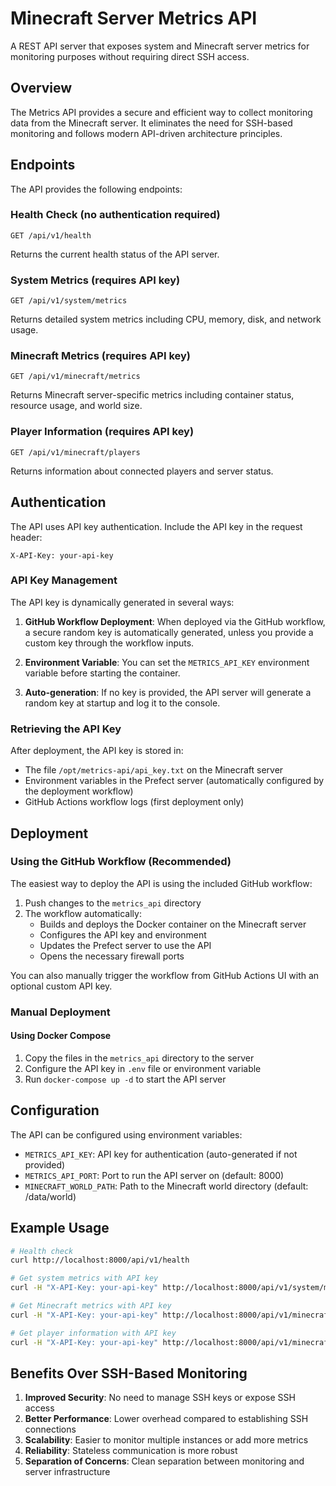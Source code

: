# Minecraft Server Metrics API

A REST API server that exposes system and Minecraft server metrics for monitoring purposes without requiring direct SSH access.

## Overview

The Metrics API provides a secure and efficient way to collect monitoring data from the Minecraft server. It eliminates the need for SSH-based monitoring and follows modern API-driven architecture principles.

## Endpoints

The API provides the following endpoints:

### Health Check (no authentication required)

```
GET /api/v1/health
```

Returns the current health status of the API server.

### System Metrics (requires API key)

```
GET /api/v1/system/metrics
```

Returns detailed system metrics including CPU, memory, disk, and network usage.

### Minecraft Metrics (requires API key)

```
GET /api/v1/minecraft/metrics
```

Returns Minecraft server-specific metrics including container status, resource usage, and world size.

### Player Information (requires API key)

```
GET /api/v1/minecraft/players
```

Returns information about connected players and server status.

## Authentication

The API uses API key authentication. Include the API key in the request header:

```
X-API-Key: your-api-key
```

### API Key Management

The API key is dynamically generated in several ways:

1. **GitHub Workflow Deployment**: When deployed via the GitHub workflow, a secure random key is automatically generated, unless you provide a custom key through the workflow inputs.

2. **Environment Variable**: You can set the `METRICS_API_KEY` environment variable before starting the container.

3. **Auto-generation**: If no key is provided, the API server will generate a random key at startup and log it to the console.

### Retrieving the API Key

After deployment, the API key is stored in:

- The file `/opt/metrics-api/api_key.txt` on the Minecraft server
- Environment variables in the Prefect server (automatically configured by the deployment workflow)
- GitHub Actions workflow logs (first deployment only)

## Deployment

### Using the GitHub Workflow (Recommended)

The easiest way to deploy the API is using the included GitHub workflow:

1. Push changes to the `metrics_api` directory
2. The workflow automatically:
   - Builds and deploys the Docker container on the Minecraft server
   - Configures the API key and environment
   - Updates the Prefect server to use the API
   - Opens the necessary firewall ports

You can also manually trigger the workflow from GitHub Actions UI with an optional custom API key.

### Manual Deployment

#### Using Docker Compose

1. Copy the files in the `metrics_api` directory to the server
2. Configure the API key in `.env` file or environment variable
3. Run `docker-compose up -d` to start the API server

## Configuration

The API can be configured using environment variables:

- `METRICS_API_KEY`: API key for authentication (auto-generated if not provided)
- `METRICS_API_PORT`: Port to run the API server on (default: 8000)
- `MINECRAFT_WORLD_PATH`: Path to the Minecraft world directory (default: /data/world)

## Example Usage

```bash
# Health check
curl http://localhost:8000/api/v1/health

# Get system metrics with API key
curl -H "X-API-Key: your-api-key" http://localhost:8000/api/v1/system/metrics

# Get Minecraft metrics with API key
curl -H "X-API-Key: your-api-key" http://localhost:8000/api/v1/minecraft/metrics

# Get player information with API key
curl -H "X-API-Key: your-api-key" http://localhost:8000/api/v1/minecraft/players
```

## Benefits Over SSH-Based Monitoring

1. **Improved Security**: No need to manage SSH keys or expose SSH access
2. **Better Performance**: Lower overhead compared to establishing SSH connections
3. **Scalability**: Easier to monitor multiple instances or add more metrics
4. **Reliability**: Stateless communication is more robust
5. **Separation of Concerns**: Clean separation between monitoring and server infrastructure 